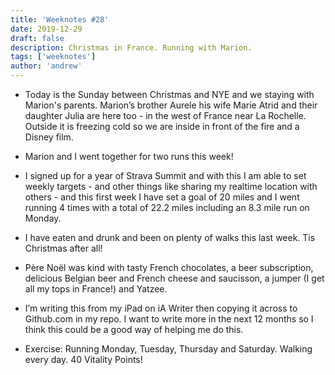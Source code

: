 ```yaml
---
title: 'Weeknotes #28'
date: 2019-12-29
draft: false
description: Christmas in France. Running with Marion.
tags: ['weeknotes']
author: 'andrew'
---
```


-   Today is the Sunday between Christmas and NYE and we staying with Marion's parents. Marion’s brother Aurele his wife Marie Atrid and their daughter Julia are here too - in the west of France near La Rochelle. Outside it is freezing cold so we are inside in front of the fire and a Disney film.

-   Marion and I went together for two runs this week!

-   I signed up for a year of Strava Summit and with this I am able to set weekly targets - and other things like sharing my realtime location with others - and this first week I have set a goal of 20 miles and I went running 4 times with a total of 22.2 miles including an 8.3 mile run on Monday.

-   I have eaten and drunk and been on plenty of walks this last week. Tis Christmas after all!

-   Père Noël was kind with tasty French chocolates, a beer subscription, delicious Belgian beer and French cheese and saucisson, a jumper (I get all my tops in France!) and Yatzee.

-   I’m writing this from my iPad on iA Writer then copying it across to Github.com in my repo. I want to write more in the next 12 months so I think this could be a good way of helping me do this.

-   Exercise: Running Monday, Tuesday, Thursday and Saturday. Walking every day. 40 Vitality Points!
